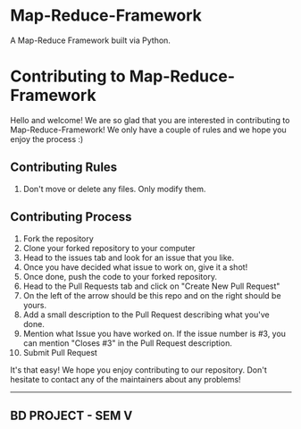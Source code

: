 # Map-Reduce-Framework
A Map-Reduce Framework built via Python.

# Contributing to Map-Reduce-Framework
Hello and welcome! We are so glad that you are interested in contributing to Map-Reduce-Framework!
We only have a couple of rules and we hope you enjoy the process :)

## Contributing Rules
1. Don't move or delete any files. Only modify them.

## Contributing Process
1. Fork the repository
2. Clone your forked repository to your computer
3. Head to the issues tab and look for an issue that you like.
4. Once you have decided what issue to work on, give it a shot!
5. Once done, push the code to your forked repository.
6. Head to the Pull Requests tab and click on "Create New Pull Request"
7. On the left of the arrow should be this repo and on the right should be yours.
8. Add a small description to the Pull Request describing what you've done.
9. Mention what Issue you have worked on. If the issue number is #3, you can mention "Closes #3" in the Pull Request description.
10. Submit Pull Request

It's that easy! We hope you enjoy contributing to our repository. Don't hesitate to contact any of the maintainers about any problems!

---

## BD PROJECT - SEM V
